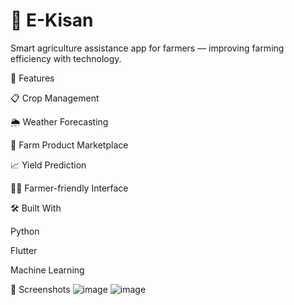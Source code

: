 # 🌾 E-Kisan
  Smart agriculture assistance app for farmers — improving farming efficiency with technology.

🚀 Features

  📋 Crop Management
  
  🌦️ Weather Forecasting
  
  🛒 Farm Product Marketplace
  
  📈 Yield Prediction
  
  🧑‍🌾 Farmer-friendly Interface

  

🛠️ Built With

  Python
  
  Flutter 
  
  Machine Learning 



📸 Screenshots
![image](https://github.com/user-attachments/assets/161e8271-0b48-4ee1-88bc-33aa87794bee)
![image](https://github.com/user-attachments/assets/d2cfb6ce-3523-4696-8f97-a931dbf3e825)


